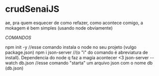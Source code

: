 # crudSenaiJS

ae, pra quem esquecer de como refazer, como acontece comigo, a mokagem é bem simples (usando node obviamente)

*COMANDOS*

npm init -y //esse comando instala o node no seu projeto (vulgo package.json)
npm i json-server //(o "i" do comando é abreviatura de install). Dependencia do node q faz a magia acontecer <3
json-server --watch db.json //esse comando "starta" um arquivo json com o nome db (db.json)
